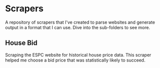 # Scrapers
A repository of scrapers that I've created to parse websites and generate output in a format that I can use. Dive into the sub-folders to see more.

## House Bid
Scraping the ESPC website for historical house price data. This scraper helped me choose a bid price that was statistically likely to succeed.